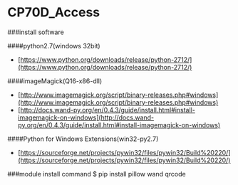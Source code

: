 # CP70D_Access

###install software

####python2.7(windows 32bit)
- [https://www.python.org/downloads/release/python-2712/](https://www.python.org/downloads/release/python-2712/)

####imageMagick(Q16-x86-dll)
- [http://www.imagemagick.org/script/binary-releases.php#windows](http://www.imagemagick.org/script/binary-releases.php#windows)
- [http://docs.wand-py.org/en/0.4.3/guide/install.html#install-imagemagick-on-windows](http://docs.wand-py.org/en/0.4.3/guide/install.html#install-imagemagick-on-windows)

####Python for Windows Extensions(win32-py2.7)
- [https://sourceforge.net/projects/pywin32/files/pywin32/Build%20220/](https://sourceforge.net/projects/pywin32/files/pywin32/Build%20220/)

###module install command
	$ pip install pillow wand qrcode